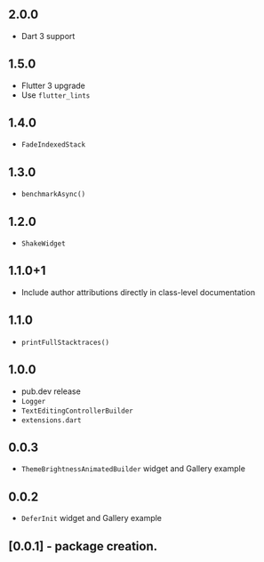 ## 2.0.0
* Dart 3 support

## 1.5.0
* Flutter 3 upgrade
* Use `flutter_lints`

## 1.4.0
* `FadeIndexedStack`

## 1.3.0
* `benchmarkAsync()`

## 1.2.0
* `ShakeWidget`

## 1.1.0+1
* Include author attributions directly in class-level documentation

## 1.1.0
* `printFullStacktraces()`

## 1.0.0
* pub.dev release
* `Logger`
* `TextEditingControllerBuilder`
* `extensions.dart`
## 0.0.3
* `ThemeBrightnessAnimatedBuilder` widget and Gallery example
## 0.0.2
* `DeferInit` widget and Gallery example
## [0.0.1] - package creation.
